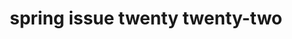 ---
title: spring issue twenty twenty-two
meta: spring 2022
link: https://issuu.com/rhhsspyglass2022/docs/spring_issue_2022_final
img: /images/2022-spring/IMG_6126.jpg
alt: spring 2022
color: "#916c70"
issue: true
archive: false
---
